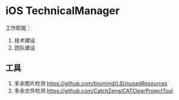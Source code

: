 # iOS TechnicalManager

工作职能：
1. 技术建设
2. 团队建设

## 工具

1. 多余图片检测 https://github.com/tinymind/LSUnusedResources
2. 多余文件检测 https://github.com/CatchZeng/CATClearProjectTool
